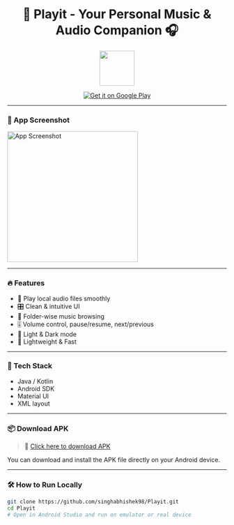 <h1 align="center">
  🎵 Playit - Your Personal Music & Audio Companion 🎧
</h1>

<p align="center">
  <img src="https://img.icons8.com/color/96/000000/play-button-circled.png" height="80" />
</p>

<p align="center">
  <a href="https://play.google.com/store/apps/details?id=your.package.name" target="_blank">
    <img alt="Get it on Google Play" src="https://img.shields.io/badge/Get%20it%20on-Play%20Store-02b3e4?style=for-the-badge&logo=google-play&logoColor=white"/>
  </a>
</p>

---

### 📱 App Screenshot

<img src="./screenshot.png" alt="App Screenshot" width="300" />

---

### 🔥 Features

- 🎵 Play local audio files smoothly
- 🎛️ Clean & intuitive UI
- 📂 Folder-wise music browsing
- 🎚️ Volume control, pause/resume, next/previous
- 🌙 Light & Dark mode
- 💯 Lightweight & Fast

---

### 🚀 Tech Stack

- Java / Kotlin
- Android SDK
- Material UI
- XML layout

---

### 📦 Download APK

> 📲 [Click here to download APK](./Playit.apk)

You can download and install the APK file directly on your Android device.

---

### 🛠️ How to Run Locally

```bash
git clone https://github.com/singhabhishek98/Playit.git
cd Playit
# Open in Android Studio and run on emulator or real device
